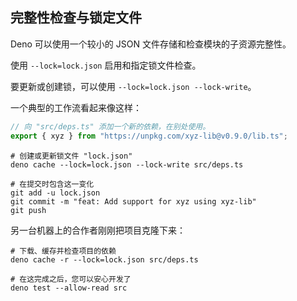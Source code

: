 ## 完整性检查与锁定文件

Deno 可以使用一个较小的 JSON 文件存储和检查模块的子资源完整性。

使用 `--lock=lock.json` 启用和指定锁文件检查。

要更新或创建锁，可以使用 `--lock=lock.json --lock-write`。

一个典型的工作流看起来像这样：

```ts
// 向 "src/deps.ts" 添加一个新的依赖，在别处使用。
export { xyz } from "https://unpkg.com/xyz-lib@v0.9.0/lib.ts";
```

```shell
# 创建或更新锁文件 "lock.json"
deno cache --lock=lock.json --lock-write src/deps.ts

# 在提交时包含这一变化
git add -u lock.json
git commit -m "feat: Add support for xyz using xyz-lib"
git push
```

另一台机器上的合作者刚刚把项目克隆下来：

```shell
# 下载、缓存并检查项目的依赖
deno cache -r --lock=lock.json src/deps.ts

# 在这完成之后，您可以安心开发了
deno test --allow-read src
```

